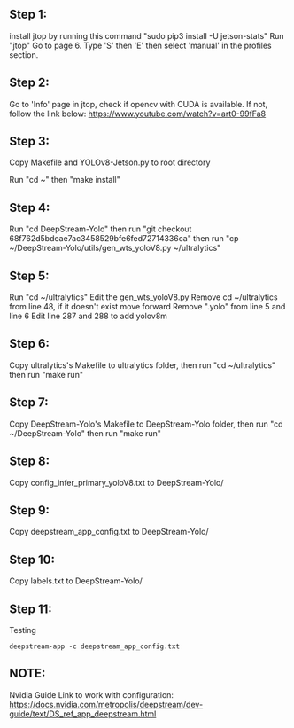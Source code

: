 ## Step 1:
install jtop by running this command
"sudo pip3 install -U jetson-stats"
Run "jtop"
Go to page 6. Type 'S' then 'E' then select 'manual' in the profiles section.

## Step 2:
Go to 'Info' page in jtop, check if opencv with CUDA is available. If not, follow the link below:
https://www.youtube.com/watch?v=art0-99fFa8

## Step 3:
Copy Makefile and YOLOv8-Jetson.py  to root directory

Run "cd ~" then
"make install"

## Step 4:

Run "cd DeepStream-Yolo" then run
"git checkout 68f762d5bdeae7ac3458529bfe6fed72714336ca"
then run "cp ~/DeepStream-Yolo/utils/gen_wts_yoloV8.py ~/ultralytics"

## Step 5:

Run "cd ~/ultralytics"
Edit the gen_wts_yoloV8.py
Remove cd ~/ultralytics from line 48, if it doesn't exist move forward
Remove ".yolo" from line 5 and line 6
Edit line 287 and 288 to add yolov8m

## Step 6:

Copy ultralytics's Makefile to ultralytics folder, then run
"cd ~/ultralytics" then run 
"make run"

## Step 7:

Copy DeepStream-Yolo's Makefile to DeepStream-Yolo folder, then run
"cd ~/DeepStream-Yolo" then run
"make run"

## Step 8:

Copy config_infer_primary_yoloV8.txt to DeepStream-Yolo/

## Step 9:

Copy deepstream_app_config.txt to DeepStream-Yolo/

## Step 10:

Copy labels.txt to DeepStream-Yolo/

## Step 11:

Testing

	deepstream-app -c deepstream_app_config.txt

## NOTE:
Nvidia Guide Link to work with configuration:
	https://docs.nvidia.com/metropolis/deepstream/dev-guide/text/DS_ref_app_deepstream.html

